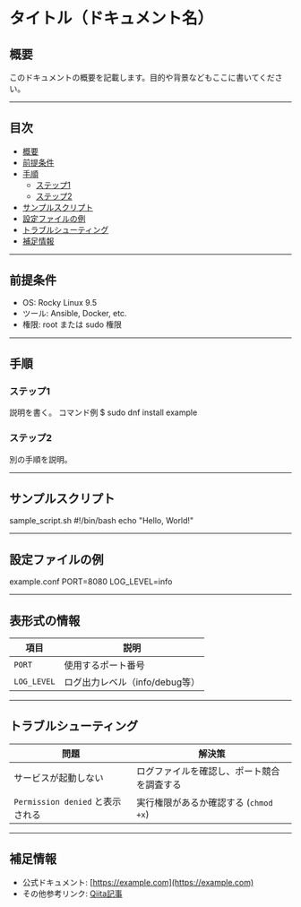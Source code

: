 # タイトル（ドキュメント名）

## 概要

このドキュメントの概要を記載します。目的や背景などもここに書いてください。

---

## 目次

- [概要](#概要)
- [前提条件](#前提条件)
- [手順](#手順)
  - [ステップ1](#ステップ1)
  - [ステップ2](#ステップ2)
- [サンプルスクリプト](#サンプルスクリプト)
- [設定ファイルの例](#設定ファイルの例)
- [トラブルシューティング](#トラブルシューティング)
- [補足情報](#補足情報)

---

## 前提条件

- OS: Rocky Linux 9.5
- ツール: Ansible, Docker, etc.
- 権限: root または sudo 権限

---

## 手順

### ステップ1

説明を書く。
コマンド例
$ sudo dnf install example

### ステップ2

別の手順を説明。

---

## サンプルスクリプト

sample_script.sh
#!/bin/bash
echo "Hello, World!"


---

## 設定ファイルの例

example.conf
PORT=8080
LOG_LEVEL=info

---

## 表形式の情報

| 項目         | 説明                           |
|--------------|--------------------------------|
| `PORT`       | 使用するポート番号             |
| `LOG_LEVEL`  | ログ出力レベル（info/debug等） |

---

## トラブルシューティング

| 問題                             | 解決策                                  |
|----------------------------------|-------------------------------------------|
| サービスが起動しない             | ログファイルを確認し、ポート競合を調査する |
| `Permission denied` と表示される | 実行権限があるか確認する (`chmod +x`)     |

---

## 補足情報

- 公式ドキュメント: [https://example.com](https://example.com)
- その他参考リンク: [Qiita記事](https://qiita.com)


